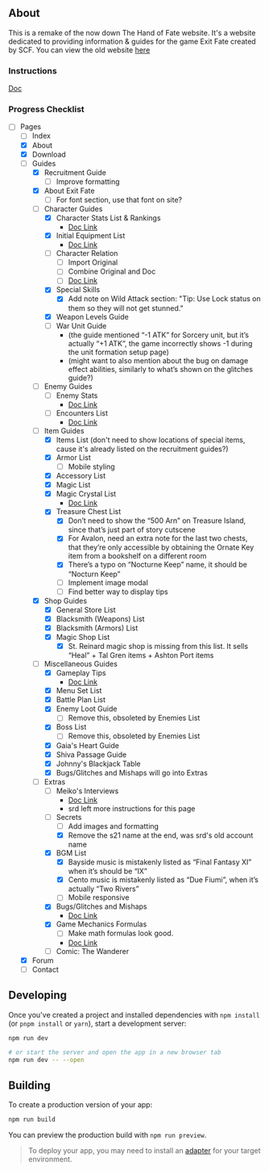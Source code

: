 ## About
This is a remake of the now down The Hand of Fate website. It's a website dedicated to providing information & guides for the game Exit Fate created by SCF. You can view the old website [here](https://web.archive.org/web/20170802024940/http://exitfate.webs.com/index.htm)

### Instructions
[Doc](https://docs.google.com/document/d/1eDxnn6AaU0mFWePfqdkS4Z7PFHT39Wv5yrANILTcMKQ/edit)

### Progress Checklist
- [ ] Pages
  - [ ] Index
  - [x] About
  - [x] Download
  - [ ] Guides
    - [x] Recruitment Guide
      - [ ] Improve formatting
    - [x] About Exit Fate
      - [ ] For font section, use that font on site?
    - [ ] Character Guides
      - [x] Character Stats List & Rankings
        - [Doc Link](https://docs.google.com/spreadsheets/d/10S3wSmxsoxyIEIabitGac4cjVPrQN4rho-GuIPZu470/edit?usp=sharing)
      - [x] Initial Equipment List
        - [Doc Link](https://docs.google.com/spreadsheets/d/1-iiSSKP0zHPA5MxRidliDYlkCLEJRHC2cpt4vFfzJw8/edit?usp=sharing)
      - [ ] Character Relation
        - [ ] Import Original
        - [ ] Combine Original and Doc
        - [ ] [Doc Link](https://docs.google.com/spreadsheets/d/1jN2dahf9XiaYF9W0wR5Cs0TOweGkJQ14GioAbzzZZwo/edit?usp=sharing)
      - [x] Special Skills
        - [x] Add note on Wild Attack section: "Tip: Use Lock status on them so they will not get stunned."
      - [x] Weapon Levels Guide
      - [ ] War Unit Guide
        - (the guide mentioned “-1 ATK” for Sorcery unit, but it’s actually “+1 ATK”, the game incorrectly shows -1 during the unit formation setup page)
        - (might want to also mention about the bug on damage effect abilities, similarly to what’s shown on the glitches guide?)
    - [ ] Enemy Guides
      - [ ] Enemy Stats
        - [Doc Link](https://docs.google.com/spreadsheets/d/1jqfsGbik-WP9kBdr57AOiN6HAvRigJ1W94Apezeppvg/edit?usp=sharing)
      - [ ] Encounters List
        - [Doc Link](https://docs.google.com/document/d/1iQFxU6j2krs8LQ_as9YlnTbU-n8wddUvEWZfIYGMp6g/edit?usp=sharing)
    - [ ] Item Guides
      - [x] Items List (don't need to show locations of special items, cause it's already listed on the recruitment guides?)
      - [x] Armor List
        - [ ] Mobile styling
      - [x] Accessory List
      - [x] Magic List
      - [x] Magic Crystal List
        - [Doc Link](https://docs.google.com/document/d/1VrYarRlOR5G0cv853L-S5BDgXyjPfrrCGlfyysjMoIg/edit?usp=sharing)
      - [x] Treasure Chest List
        - [x] Don’t need to show the “500 Arn” on Treasure Island, since that’s just part of story cutscene
        - [x] For Avalon, need an extra note for the last two chests, that they’re only accessible by obtaining the Ornate Key item from a bookshelf on a different room
        - [x] There’s a typo on “Nocturne Keep” name, it should be “Nocturn Keep”
        - [ ] Implement image modal
        - [ ] Find better way to display tips
    - [x] Shop Guides
      - [x] General Store List
      - [x] Blacksmith (Weapons) List
      - [x] Blacksmith (Armors) List
      - [x] Magic Shop List
        - [x] St. Reinard magic shop is missing from this list. It sells “Heal” + Tal Gren items + Ashton Port items
    - [ ] Miscellaneous Guides
      - [x] Gameplay Tips
        - [Doc Link](https://docs.google.com/document/d/1miT-mg7vmI-H2t-K8yAK0rIaY3z1oOoyL1P0f8-TVpc/edit?usp=sharing)
      - [x] Menu Set List
      - [x] Battle Plan List
      - [x] Enemy Loot Guide
        - [ ] Remove this, obsoleted by Enemies List
      - [x] Boss List
        - [ ] Remove this, obsoleted by Enemies List
      - [x] Gaia's Heart Guide
      - [x] Shiva Passage Guide
      - [x] Johnny's Blackjack Table
      - [x] Bugs/Glitches and Mishaps will go into Extras
    - [ ] Extras
      - [ ] Meiko's Interviews
        - [Doc Link](https://docs.google.com/document/d/1jhBzmHvvOIau-0_Il2jntIN0lZEFnjHcnBHL3ptSJFQ/edit?usp=sharing)
        - srd left more instructions for this page
      - [ ] Secrets
        - [ ] Add images and formatting
        - [x] Remove the s21 name at the end, was srd's old account name
      - [x] BGM List
        - [x] Bayside music is mistakenly listed as “Final Fantasy XI” when it’s should be “IX”
        - [x] Cento music is mistakenly listed as “Due Fiumi”, when it’s actually “Two Rivers”
        - [ ] Mobile responsive
      - [x] Bugs/Glitches and Mishaps
        - [Doc Link](https://docs.google.com/document/d/11shq2RivooaDxLwwdNfgaxng2JzfaLLT91S3h5MnuT0/edit?usp=sharing)
      - [x] Game Mechanics Formulas
        - [ ] Make math formulas look good.
        - [Doc Link](https://docs.google.com/document/d/1E5Bd5KcVg8OTjkW-Fr4lI4MPqLQ6QiuHFqVryonAEeE/edit?usp=sharing)
      - [ ] Comic: The Wanderer
  - [x] Forum
  - [ ] Contact

## Developing

Once you've created a project and installed dependencies with `npm install` (or `pnpm install` or `yarn`), start a development server:

```bash
npm run dev

# or start the server and open the app in a new browser tab
npm run dev -- --open
```

## Building

To create a production version of your app:

```bash
npm run build
```

You can preview the production build with `npm run preview`.

> To deploy your app, you may need to install an [adapter](https://kit.svelte.dev/docs/adapters) for your target environment.
